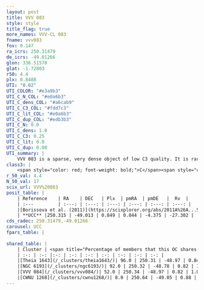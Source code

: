 ```yaml
---
layout: post
title: VVV 083
style: style
title_flag: true
more_names: VVV-CL 083
fname: vvv083
fov: 0.147
ra_icrs: 250.31479
de_icrs: -49.01266
glon: 336.51578
glat: -1.72803
r50: 4.4
plx: 0.8488
UTI: "0.02"
UTI_COLOR: "#e3a9b3"
UTI_C_N_COL: "#e0a6b3"
UTI_C_dens_COL: "#a6cab9"
UTI_C_C3_COL: "#fdd7c3"
UTI_C_lit_COL: "#e0a6b3"
UTI_C_dup_COL: "#edb3b3"
UTI_C_N: 0.0
UTI_C_dens: 1.0
UTI_C_C3: 0.25
UTI_C_lit: 0.0
UTI_C_dup: 0.08
UTI_summary: |
    VVV 083 is a sparse, very dense object of low C3 quality. It is rarely studied in the literature, with no articles listed in the last 14 years.<br><br><span style="color: #99180f; font-weight: bold;">Warning: </span>This is very likely a duplicate object, which shares a large percentage of members with at least one previously reported entry, and a significant percentage with at least one entry reported in the same catalogue.<br><br><span style="color: #99180f; font-weight: bold;">Warning: </span>contains less than 25 stars with <i>P>0.5</i> estimated.
class3: |
    <span style="color: red; font-weight: bold;">C</span><span style="color: red; font-weight: bold;">C</span>
r_50_val: 4.4
N_50_val: 17
scix_url: VVV%20083
posit_table: |
    | Reference    | RA    | DEC   | Plx  | pmRA  | pmDE   |  Rv  |
    | :---         | :---: | :---: | :---: | :---: | :---: | :---: |
    |[Borissova et al. (2011)](https://scixplorer.org/abs/2011A%26A...532A.131B) | 250.329 | -49.012 | -- | -- | -- | -- |
    | **UCC** |250.315 | -49.013 | 0.849 | 0.844 | -4.375 | -27.302 | 
cds_radec: 250.31479,-49.01266
carousel: UCC
fpars_table: |
    
shared_table: |
    | Cluster | <span title="Percentage of members that this OC shares with the ones listed">%</span>   | RA   | DEC   | Plx   | pmRA  | pmDE  | Rv | UTI |
    | :-: | :-: |:-: | :-: | :-: | :-: | :-: | :-: | :-: |
    |[Theia 1643](/_clusters/theia1643/)| 96.0 | 250.31 | -48.97 | 0.84 | 0.8 | -4.53 | -28.04 |0.25 |
    |[NGC 6193](/_clusters/ngc6193/)| 92.0 | 250.32 | -48.78 | 0.82 | 1.28 | -4.06 | -27.74 |0.95 |
    |[VVV 084](/_clusters/vvv084/)| 52.0 | 250.34 | -48.97 | 0.82 | 1.02 | -4.38 | -37.33 |0.0 |
    |[CWNU 1268](/_clusters/cwnu1268/)| 8.0 | 250.64 | -49.05 | 0.88 | 0.42 | -4.74 | -21.24 |0.32 |
---
```

